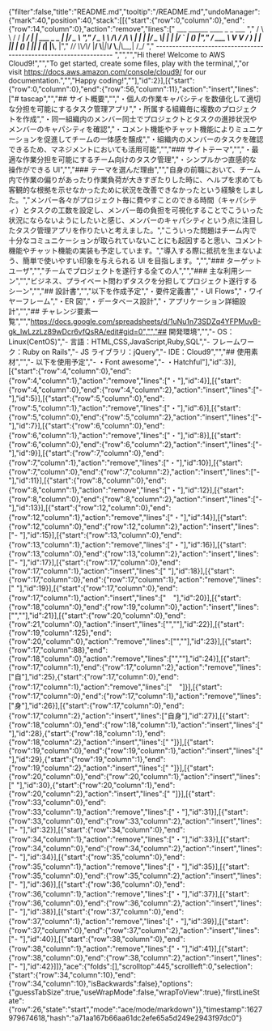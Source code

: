{"filter":false,"title":"README.md","tooltip":"/README.md","undoManager":{"mark":40,"position":40,"stack":[[{"start":{"row":0,"column":0},"end":{"row":14,"column":0},"action":"remove","lines":["         ___        ______     ____ _                 _  ___  ","        / \\ \\      / / ___|   / ___| | ___  _   _  __| |/ _ \\ ","       / _ \\ \\ /\\ / /\\___ \\  | |   | |/ _ \\| | | |/ _` | (_) |","      / ___ \\ V  V /  ___) | | |___| | (_) | |_| | (_| |\\__, |","     /_/   \\_\\_/\\_/  |____/   \\____|_|\\___/ \\__,_|\\__,_|  /_/ "," ----------------------------------------------------------------- ","","","Hi there! Welcome to AWS Cloud9!","","To get started, create some files, play with the terminal,","or visit https://docs.aws.amazon.com/console/cloud9/ for our documentation.","","Happy coding!",""],"id":2}],[{"start":{"row":0,"column":0},"end":{"row":56,"column":11},"action":"insert","lines":["# tascap","","## サイト概要","","・個人の作業キャパシティを数値化して適切な分担を可能にするタスク管理アプリ","・所属する組織毎に複数のプロジェクトを作成","・同一組織内のメンバー同士でプロジェクトとタスクの進捗状況やメンバーのキャパシティを確認","・コメント機能やチャット機能によりミュニケーションを促進してチームの一体感を醸成","・組織内のメンバーのタスクを確認できるため、マネジメントにおいても活用可能","","### サイトテーマ","","・最適な作業分担を可能にするチーム向けのタスク管理","・シンプルかつ直感的な操作ができる UI","","### テーマを選んだ理由","","自身の前職において、チーム内で作業の偏りがあったり作業負荷が大きすぎたりした時に、ヘルプを求めても客観的な根拠を示せなかったために状況を改善できなかったという経験をしました。","メンバー各々がプロジェクト毎に費やすことのできる時間（キャパシティ）とタスクの工数を設定し、メンバー毎の負担を可視化することでこういった状況にならないようにしたいと感じ、メンバーのキャパシティという点に注目したタスク管理アプリを作りたいと考えました。","こういった問題はチーム内で十分なコミュニケーションが取られていないことにも起因すると思い、コメント機能やチャット機能の実装も予定しています。","導入する際に抵抗を生まないよう、簡単で使いやすい印象を与えられる UI を目指します。","","### ターゲットユーザ","","チームでプロジェクトを遂行する全ての人","","### 主な利用シーン","","ビジネス、プライベート問わずタスクを分担してプロジェクト遂行するシーン","","## 設計書","","以下を作成予定","・要件定義書","・UI Flows","・ワイヤーフレーム","・ER 図","・データベース設計","・アプリケーション詳細設計","","## チャレンジ要素一覧","","https://docs.google.com/spreadsheets/d/1uNu1n73SDZq4YFPMuvB-gk_lwLzzLz89wDcr6vfQsRA/edit#gid=0","","## 開発環境","","- OS：Linux(CentOS)","- 言語：HTML,CSS,JavaScript,Ruby,SQL","- フレームワーク：Ruby on Rails","- JS ライブラリ：jQuery","- IDE：Cloud9","","## 使用素材","","- 以下を使用予定","- ・Font awesome","- ・Hatchful"],"id":3}],[{"start":{"row":4,"column":0},"end":{"row":4,"column":1},"action":"remove","lines":["・"],"id":4}],[{"start":{"row":4,"column":0},"end":{"row":4,"column":2},"action":"insert","lines":["- "],"id":5}],[{"start":{"row":5,"column":0},"end":{"row":5,"column":1},"action":"remove","lines":["・"],"id":6}],[{"start":{"row":5,"column":0},"end":{"row":5,"column":2},"action":"insert","lines":["- "],"id":7}],[{"start":{"row":6,"column":0},"end":{"row":6,"column":1},"action":"remove","lines":["・"],"id":8}],[{"start":{"row":6,"column":0},"end":{"row":6,"column":2},"action":"insert","lines":["- "],"id":9}],[{"start":{"row":7,"column":0},"end":{"row":7,"column":1},"action":"remove","lines":["・"],"id":10}],[{"start":{"row":7,"column":0},"end":{"row":7,"column":2},"action":"insert","lines":["- "],"id":11}],[{"start":{"row":8,"column":0},"end":{"row":8,"column":1},"action":"remove","lines":["・"],"id":12}],[{"start":{"row":8,"column":0},"end":{"row":8,"column":2},"action":"insert","lines":["- "],"id":13}],[{"start":{"row":12,"column":0},"end":{"row":12,"column":1},"action":"remove","lines":["・"],"id":14}],[{"start":{"row":12,"column":0},"end":{"row":12,"column":2},"action":"insert","lines":["- "],"id":15}],[{"start":{"row":13,"column":0},"end":{"row":13,"column":1},"action":"remove","lines":["・"],"id":16}],[{"start":{"row":13,"column":0},"end":{"row":13,"column":2},"action":"insert","lines":["- "],"id":17}],[{"start":{"row":17,"column":0},"end":{"row":17,"column":1},"action":"insert","lines":[" "],"id":18}],[{"start":{"row":17,"column":0},"end":{"row":17,"column":1},"action":"remove","lines":[" "],"id":19}],[{"start":{"row":17,"column":0},"end":{"row":17,"column":1},"action":"insert","lines":["　"],"id":20}],[{"start":{"row":18,"column":0},"end":{"row":19,"column":0},"action":"insert","lines":["",""],"id":21}],[{"start":{"row":20,"column":0},"end":{"row":21,"column":0},"action":"insert","lines":["",""],"id":22}],[{"start":{"row":19,"column":125},"end":{"row":20,"column":0},"action":"remove","lines":["",""],"id":23}],[{"start":{"row":17,"column":88},"end":{"row":18,"column":0},"action":"remove","lines":["",""],"id":24}],[{"start":{"row":17,"column":1},"end":{"row":17,"column":2},"action":"remove","lines":["自"],"id":25},{"start":{"row":17,"column":0},"end":{"row":17,"column":1},"action":"remove","lines":["　"]}],[{"start":{"row":17,"column":0},"end":{"row":17,"column":1},"action":"remove","lines":["身"],"id":26}],[{"start":{"row":17,"column":0},"end":{"row":17,"column":2},"action":"insert","lines":["自身"],"id":27}],[{"start":{"row":18,"column":0},"end":{"row":18,"column":1},"action":"insert","lines":[" "],"id":28},{"start":{"row":18,"column":1},"end":{"row":18,"column":2},"action":"insert","lines":[" "]}],[{"start":{"row":19,"column":0},"end":{"row":19,"column":1},"action":"insert","lines":[" "],"id":29},{"start":{"row":19,"column":1},"end":{"row":19,"column":2},"action":"insert","lines":[" "]}],[{"start":{"row":20,"column":0},"end":{"row":20,"column":1},"action":"insert","lines":[" "],"id":30},{"start":{"row":20,"column":1},"end":{"row":20,"column":2},"action":"insert","lines":[" "]}],[{"start":{"row":33,"column":0},"end":{"row":33,"column":1},"action":"remove","lines":["・"],"id":31}],[{"start":{"row":33,"column":0},"end":{"row":33,"column":2},"action":"insert","lines":["- "],"id":32}],[{"start":{"row":34,"column":0},"end":{"row":34,"column":1},"action":"remove","lines":["・"],"id":33}],[{"start":{"row":34,"column":0},"end":{"row":34,"column":2},"action":"insert","lines":["- "],"id":34}],[{"start":{"row":35,"column":0},"end":{"row":35,"column":1},"action":"remove","lines":["・"],"id":35}],[{"start":{"row":35,"column":0},"end":{"row":35,"column":2},"action":"insert","lines":["- "],"id":36}],[{"start":{"row":36,"column":0},"end":{"row":36,"column":1},"action":"remove","lines":["・"],"id":37}],[{"start":{"row":36,"column":0},"end":{"row":36,"column":2},"action":"insert","lines":["- "],"id":38}],[{"start":{"row":37,"column":0},"end":{"row":37,"column":1},"action":"remove","lines":["・"],"id":39}],[{"start":{"row":37,"column":0},"end":{"row":37,"column":2},"action":"insert","lines":["- "],"id":40}],[{"start":{"row":38,"column":0},"end":{"row":38,"column":1},"action":"remove","lines":["・"],"id":41}],[{"start":{"row":38,"column":0},"end":{"row":38,"column":2},"action":"insert","lines":["- "],"id":42}]]},"ace":{"folds":[],"scrolltop":445,"scrollleft":0,"selection":{"start":{"row":34,"column":10},"end":{"row":34,"column":10},"isBackwards":false},"options":{"guessTabSize":true,"useWrapMode":false,"wrapToView":true},"firstLineState":{"row":26,"state":"start","mode":"ace/mode/markdown"}},"timestamp":1627979674618,"hash":"a71aa167b66aa61dc2efe65a5d249e2943f97dc0"}